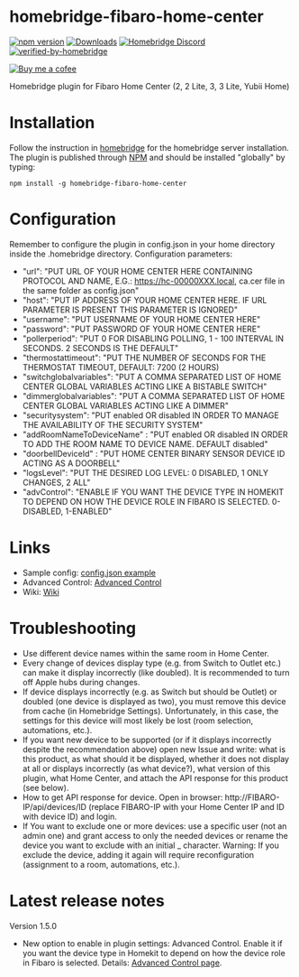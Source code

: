 # homebridge-fibaro-home-center
[![npm version](https://badge.fury.io/js/homebridge-fibaro-home-center.svg)](https://badge.fury.io/js/homebridge-fibaro-home-center)
[![Downloads](https://img.shields.io/npm/dt/homebridge-fibaro-home-center)](https://www.npmjs.com/package/homebridge-fibaro-home-center)
[![Homebridge Discord](https://img.shields.io/discord/432663330281226270?color=728ED5&logo=discord&label=discord)](https://discord.gg/38Dpux)
[![verified-by-homebridge](https://badgen.net/badge/homebridge/verified/purple)](https://github.com/homebridge/homebridge/wiki/Verified-Plugins)

[![Buy me a cofee](https://cdn.buymeacoffee.com/buttons/default-orange.png)](https://www.buymeacoffee.com/ilcato)

Homebridge plugin for Fibaro Home Center (2, 2 Lite, 3, 3 Lite, Yubii Home)

# Installation
Follow the instruction in [homebridge](https://www.npmjs.com/package/homebridge) for the homebridge server installation.
The plugin is published through [NPM](https://www.npmjs.com/package/homebridge-fibaro-home-center) and should be installed "globally" by typing:

    npm install -g homebridge-fibaro-home-center
    
# Configuration
Remember to configure the plugin in config.json in your home directory inside the .homebridge directory. Configuration parameters:
+ "url": "PUT URL OF YOUR HOME CENTER HERE CONTAINING PROTOCOL AND NAME, E.G.: https://hc-00000XXX.local, ca.cer file in the same folder as config.json"
+ "host": "PUT IP ADDRESS OF YOUR HOME CENTER HERE. IF URL PARAMETER IS PRESENT THIS PARAMETER IS IGNORED"
+ "username": "PUT USERNAME OF YOUR HOME CENTER HERE"
+ "password": "PUT PASSWORD OF YOUR HOME CENTER HERE"
+ "pollerperiod": "PUT 0 FOR DISABLING POLLING, 1 - 100 INTERVAL IN SECONDS. 2 SECONDS IS THE DEFAULT"
+ "thermostattimeout": "PUT THE NUMBER OF SECONDS FOR THE THERMOSTAT TIMEOUT, DEFAULT: 7200 (2 HOURS)
+ "switchglobalvariables": "PUT A COMMA SEPARATED LIST OF HOME CENTER GLOBAL VARIABLES ACTING LIKE A BISTABLE SWITCH"
+ "dimmerglobalvariables": "PUT A COMMA SEPARATED LIST OF HOME CENTER GLOBAL VARIABLES ACTING LIKE A DIMMER"
+ "securitysystem": "PUT enabled OR disabled IN ORDER TO MANAGE THE AVAILABILITY OF THE SECURITY SYSTEM"
+ "addRoomNameToDeviceName" : "PUT enabled OR disabled IN ORDER TO ADD THE ROOM NAME TO DEVICE NAME. DEFAULT disabled"
+ "doorbellDeviceId" : "PUT HOME CENTER BINARY SENSOR DEVICE ID ACTING AS A DOORBELL"
+ "logsLevel": "PUT THE DESIRED LOG LEVEL: 0 DISABLED, 1 ONLY CHANGES, 2 ALL"
+ "advControl": "ENABLE IF YOU WANT THE DEVICE TYPE IN HOMEKIT TO DEPEND ON HOW THE DEVICE ROLE IN FIBARO IS SELECTED. 0-DISABLED, 1-ENABLED"

# Links
+ Sample config: [config.json example](https://github.com/ilcato/homebridge-Fibaro-home-center/blob/master/config.json)
+ Advanced Control: [Advanced Control](https://github.com/ilcato/homebridge-Fibaro-home-center/blob/master/advcontrol.md)
+ Wiki: [Wiki](https://github.com/ilcato/homebridge-Fibaro-home-center/wiki)

# Troubleshooting
+ Use different device names within the same room in Home Center.
+ Every change of devices display type (e.g. from Switch to Outlet etc.) can make it display incorrectly (like doubled). It is recommended to turn off Apple hubs during changes.
+ If device displays incorrectly (e.g. as Switch but should be Outlet) or doubled (one device is displayed as two), you must remove this device from cache (in Homebridge Settings). Unfortunately, in this case, the settings for this device will most likely be lost (room selection, automations, etc.).
+ If you want new device to be supported (or if it displays incorrectly despite the recommendation above) open new Issue and write: what is this product, as what should it be displayed, whether it does not display at all or displays incorrectly (as what device?), what version of this plugin, what Home Center, and attach the API response for this product (see below).
+ How to get API response for device. Open in browser: http://FIBARO-IP/api/devices/ID (replace FIBARO-IP with your Home Center IP and ID with device ID) and login.
+ If You want to exclude one or more devices: use a specific user (not an admin one) and grant access to only the needed devices or rename the device you want to exclude with an initial _ character. Warning: If you exclude the device, adding it again will require reconfiguration (assignment to a room, automations, etc.).

# Latest release notes
Version 1.5.0

+ New option to enable in plugin settings: Advanced Control. Enable it if you want the device type in Homekit to depend on how the device role in Fibaro is selected. Details: [Advanced Control page](https://github.com/ilcato/homebridge-Fibaro-home-center/blob/master/advcontrol.md).
